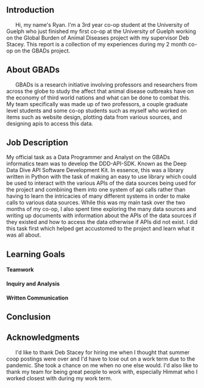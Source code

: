 ## Introduction

&nbsp;&nbsp;&nbsp;&nbsp;&nbsp;&nbsp;Hi, my name's Ryan. I'm a 3rd year co-op student at the University of Guelph who just finished my first co-op at the University of Guelph working on the Global Burden of Animal Diseases project with my supervisor Deb Stacey. This report is a collection of my experiences during my 2 month co-op on the GBADs project.

## About GBADs

&nbsp;&nbsp;&nbsp;&nbsp;&nbsp;&nbsp;GBADs is a research initiative involving professors and researchers from across the globe to study the affect that animal disease outbreaks have on the economy of third world nations and what can be done to combat this. My team specifically was made up of two professors, a couple graduate level students and some co-op students such as myself who worked on items such as website design, plotting data from various sources, and designing apis to access this data.

## Job Description

My official task as a Data Programmer and Analyst on the GBADs informatics team was to develop the DDD-API-SDK. Known as the Deep Data Dive API Software Development Kit. In essence, this was a library written in Python with the task of making an easy to use library which could be used to interact with the various APIs of the data sources being used for the project and combining them into one system of api calls rather than having to learn the intricacies of many different systems in order to make calls to various data sources. While this was my main task over the two months of my co-op, I also spent time exploring the many data sources and writing up documents with information about the APIs of the data sources if they existed and how to access the data otherwise if APIs did not exist. I did this task first which helped get accustomed to the project and learn what it was all about. 

## Learning Goals



#### Teamwork



#### Inquiry and Analysis



#### Written Communication



## Conclusion



## Acknowledgments

&nbsp;&nbsp;&nbsp;&nbsp;&nbsp;&nbsp;I'd like to thank Deb Stacey for hiring me when I thought that summer coop postings were over and I'd have to lose out on a work term due to the pandemic. She took a chance on me when no one else would. I'd also like to thank my team for being great people to work with, especially Himmat who I worked closest with during my work term.
